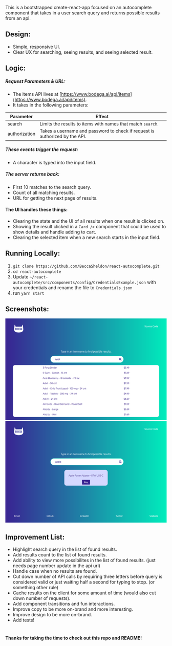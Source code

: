 This is a bootstrapped create-react-app focused on an autocomplete component that takes in a user search query and returns possible results from an api.

## Design:
- Simple, responsive UI.
- Clear UX for searching, seeing results, and seeing selected result.

## Logic:
##### Request Parameters & URL:
- The items API lives at [https://www.bodega.ai/api/items](https://www.bodega.ai/api/items).
- It takes in the following parameters:

| Parameter       | Effect |
| --------------- | ------ |
| search          | Limits the results to items with names that match `search`. |
| authorization   | Takes a username and password to check if request is authorized by the API. |

##### These events trigger the request:
- A character is typed into the input field.

##### The server returns back:
- First 10 matches to the search query.
- Count of all matching results.
- URL for getting the next page of results.

#### The UI handles these things:
- Clearing the state and the UI of all results when one result is clicked on.
- Showing the result clicked in a `Card />` component that could be used to show details and handle adding to cart.
- Clearing the selected item when a new search starts in the input field.

## Running Locally:
1. `git clone https://github.com/BeccaSheldon/react-autocomplete.git`
2. `cd react-autocomplete`
3. Update `~/react-autocomplete/src/components/config/CredentialsExample.json` with your credentials and rename the file to `Credentials.json`
3. run `yarn start`

## Screenshots:
![](search-results.png)
![](selected-result.png)

## Improvement List:
- Highlight search query in the list of found results.
- Add results count to the list of found results.
- Add ability to view more possibilites in the list of found results. (just needs page number update in the api url)
- Handle case when no results are found.
- Cut down number of API calls by requiring three letters before query is considered valid or just waiting half a second for typing to stop. (or something other rule)
- Cache results on the client for some amount of time (would also cut down number of requests).
- Add component transitions and fun interactions.
- Improve copy to be more on-brand and more interesting.
- Improve design to be more on-brand.
- Add tests!

#
####  Thanks for taking the time to check out this repo and README!
#
